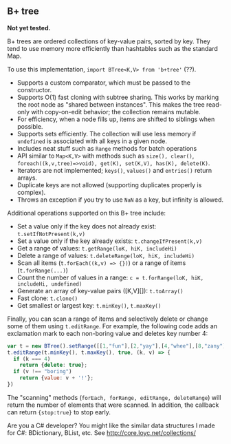 B+ tree
-------

**Not yet tested.**

B+ trees are ordered collections of key-value pairs, sorted by key. They tend to use memory more efficiently than hashtables such as the standard Map. 

To use this implementation, `import BTree<K,V> from 'b+tree'` (??).

- Supports a custom comparator, which must be passed to the constructor.
- Supports O(1) fast cloning with subtree sharing. This works by marking the
  root node as "shared between instances". This makes the tree read-only 
  with copy-on-edit behavior; the collection remains mutable.
- For efficiency, when a node fills up, items are shifted to siblings when
  possible.
- Supports sets efficiently. The collection will use less memory if 
  `undefined` is associated with all keys in a given node.
- Includes neat stuff such as `Range` methods for batch operations
- API similar to `Map<K,V>` with methods such as `size(), clear()`, 
  `foreach((k,v,tree)=>void), get(K), set(K,V), has(K), delete(K)`.
- Iterators are not implemented; `keys()`, `values()` and `entries()` return arrays.
- Duplicate keys are not allowed (supporting duplicates properly is complex).
- Throws an exception if you try to use `NaN` as a key, but infinity is allowed.

Additional operations supported on this B+ tree include:

- Set a value only if the key does not already exist: `t.setIfNotPresent(k,v)`
- Set a value only if the key already exists: `t.changeIfPresent(k,v)`
- Get a range of values: `t.getRange(loK, hiK, includeHi)`
- Delete a range of values: `t.deleteRange(loK, hiK, includeHi)`
- Scan all items (`t.forEach((k,v) => {})`) or a range of items (`t.forRange(...)`)
- Count the number of values in a range: `c = t.forRange(loK, hiK, includeHi, undefined)`
- Generate an array of key-value pairs ([K,V][]): `t.toArray()`
- Fast clone: `t.clone()`
- Get smallest or largest key: `t.minKey()`, `t.maxKey()`

Finally, you can scan a range of items and selectively delete or change some of them using `t.editRange`. For example, the following code adds an exclamation mark to each non-boring value and deletes key number 4:

~~~js
var t = new BTree().setRange([[1,"fun"],[2,"yay"],[4,"whee"],[8,"zany"],[10,"boring"]);
t.editRange(t.minKey(), t.maxKey(), true, (k, v) => {
  if (k === 4) 
    return {delete: true};
  if (v !== "boring")
    return {value: v + '!'};
})
~~~

The "scanning" methods (`forEach, forRange, editRange, deleteRange`) will return the number of elements that were scanned. In addition, the callback can return `{stop:true}` to stop early.

Are you a C# developer? You might like the similar data structures I made for C#: 
BDictionary, BList, etc. See http://core.loyc.net/collections/
